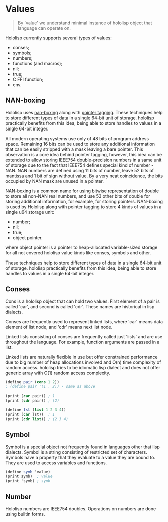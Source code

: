 # Values

> By 'value' we understand minimal instance of hololisp object that language can operate on.

Hololisp currently supports several types of values:
* conses;
* symbols;
* numbers;
* functions (and macros);
* nil;
* true;
* C FFI function;
* env.

## NAN-boxing 

Hololisp uses [nan-boxing](https://leonardschuetz.ch/blog/nan-boxing/) along with [pointer tagging](https://en.wikipedia.org/wiki/Tagged_pointer). These techniques help to store different types of data in a single 64-bit unit of storage. hololisp practically benefits from this idea, being able to store handles to values in a single 64-bit integer.

All modern operating systems use only of 48 bits of program address space. Remaining 16 bits can be used to store any additional information that can be easily stripped with a mask leaving a bare pointer. This observation is a core idea behind pointer tagging, however, this idea can be extended to allow storing IEEE754 double-precision numbers in a same unit of storage due to the fact that IEEE754 defines special kind of number - NAN.
NAN numbers are defined using 11 bits of number, leave 52 bits of mantissa and 1 bit of sign without value. By a very neat coincidence, the bits occupied by NAN mask are unused in a pointer.

NAN-boxing is a common name for using bitwise representation of double to store all non-NAN real numbers, and use 53 other bits of double for storing additional information, for example, for storing pointers.
NAN-boxing is used by Hololisp along with pointer tagging to store 4 kinds of values in a single u64 storage unit:

* number;
* nil;
* true;
* object pointer.

where object pointer is a pointer to heap-allocated variable-sized storage for all not covered hololisp value kinds like conses, symbols and other.

These techniques help to store different types of data in a single 64-bit unit of storage. hololisp practically benefits from this idea, being able to store handles to values in a single 64-bit integer.

## Conses

Cons is a hololisp object that can hold two values. First element of a pair is called 'car', and second is called 'cdr'. These names are historical in lisp dialects.

Conses are frequently used to represent linked lists, where 'car' means data element of list node, and 'cdr' means next list node.

Linked lists consisting of conses are frequently called just 'lists' and are use throughout the language. For example, function arguments are passed in a list. 

Linked lists are naturally flexible in use but offer constrained performance due to big number of heap allocations involved and O(n) time complexity of random access. hololisp tries to be idiomatic lisp dialect and does not offer generic array with O(1) random access complexity.

```scheme 
(define pair (cons 1 2))
; (define pair '(1 . 2)) - same as above 

(print (car pair)) ; 1 
(print (cdr pair)) ; (2)

(define lst (list 1 2 3 4))
(print (car lst))  ; 1 
(print (cdr list)) ; (2 3 4)

```

## Symbol

Symbol is a special object not frequently found in languages other that lisp dialects. Symbol is a string consisting of restricted set of characters. Symbols have a property that they evaluate to a value they are bound to. They are used to access variables and functions. 

```scheme
(define symb 'value)
(print symb)  ; value 
(print 'symb) ; symb
```

## Number 

Hololisp numbers are IEEE754 doubles. Operations on numbers are done using builtin forms.
